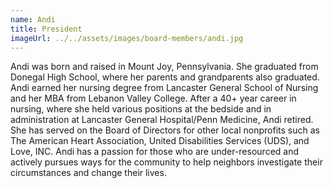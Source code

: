 ```yaml
---
name: Andi
title: President
imageUrl: ../../assets/images/board-members/andi.jpg
---
```


Andi was born and raised in Mount Joy, Pennsylvania. She graduated from Donegal High School, where her parents and grandparents also graduated. Andi earned her nursing degree from Lancaster General School of Nursing and her MBA from Lebanon Valley College. After a 40+ year career in nursing, where she held various positions at the bedside and in administration at Lancaster General Hospital/Penn Medicine, Andi retired. She has served on the Board of Directors for other local nonprofits such as The American Heart Association, United Disabilities Services (UDS), and Love, INC. Andi has a passion for those who are under-resourced and actively pursues ways for the community to help neighbors investigate their circumstances and change their lives.
